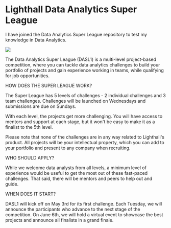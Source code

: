 # Lighthall Data Analytics Super League

I have joined the Data Analytics Super League repository to test my knowledge in Data Analytics.

<img src="https://lighthall2c611176821246569e6c532fb58505a3145433-prod.s3.us-east-2.amazonaws.com/public/images/data_analytics_sl_cover_image.png"/>

The Data Analytics Super League (DASL1) is a multi-level project-based competition, where you can tackle data analytics challenges to build your portfolio of projects and gain experience working in teams, while qualifying for job opportunities.

HOW DOES THE SUPER LEAGUE WORK?

The Super League has 5 levels of challenges - 2 individual challenges and 3 team challenges. Challenges will be launched on Wednesdays and submissions are due on Sundays.

With each level, the projects get more challenging. You will have access to mentors and support at each stage, but it won't be easy to make it as a finalist to the 5th level.

Please note that none of the challenges are in any way related to Lighthall's product. All projects will be your intellectual property, which you can add to your portfolio and present to any company when recruiting.

WHO SHOULD APPLY?

While we welcome data analysts from all levels, a minimum level of experience would be useful to get the most out of these fast-paced challenges. That said, there will be mentors and peers to help out and guide.

WHEN DOES IT START?

DASL1 will kick off on May 3rd for its first challenge. Each Tuesday, we will announce the participants who advance to the next stage of the competition. On June 6th, we will hold a virtual event to showcase the best projects and announce all finalists in a grand finale.
